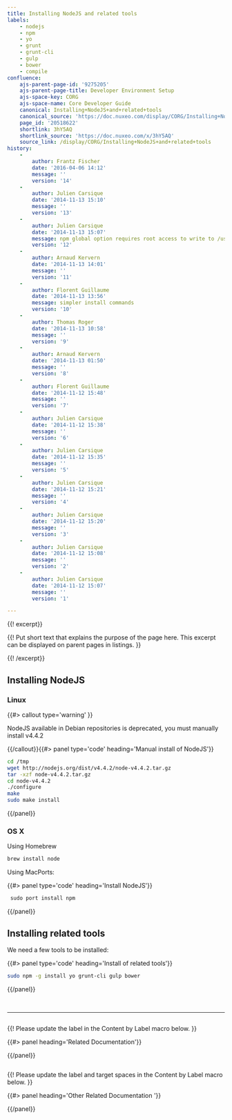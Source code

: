 ```yaml
---
title: Installing NodeJS and related tools
labels:
    - nodejs
    - npm
    - yo
    - grunt
    - grunt-cli
    - gulp
    - bower
    - compile
confluence:
    ajs-parent-page-id: '9275205'
    ajs-parent-page-title: Developer Environment Setup
    ajs-space-key: CORG
    ajs-space-name: Core Developer Guide
    canonical: Installing+NodeJS+and+related+tools
    canonical_source: 'https://doc.nuxeo.com/display/CORG/Installing+NodeJS+and+related+tools'
    page_id: '20518622'
    shortlink: 3hY5AQ
    shortlink_source: 'https://doc.nuxeo.com/x/3hY5AQ'
    source_link: /display/CORG/Installing+NodeJS+and+related+tools
history:
    - 
        author: Frantz Fischer
        date: '2016-04-06 14:12'
        message: ''
        version: '14'
    - 
        author: Julien Carsique
        date: '2014-11-13 15:10'
        message: ''
        version: '13'
    - 
        author: Julien Carsique
        date: '2014-11-13 15:07'
        message: npm global option requires root access to write to /usr/local
        version: '12'
    - 
        author: Arnaud Kervern
        date: '2014-11-13 14:01'
        message: ''
        version: '11'
    - 
        author: Florent Guillaume
        date: '2014-11-13 13:56'
        message: simpler install commands
        version: '10'
    - 
        author: Thomas Roger
        date: '2014-11-13 10:58'
        message: ''
        version: '9'
    - 
        author: Arnaud Kervern
        date: '2014-11-13 01:50'
        message: ''
        version: '8'
    - 
        author: Florent Guillaume
        date: '2014-11-12 15:48'
        message: ''
        version: '7'
    - 
        author: Julien Carsique
        date: '2014-11-12 15:38'
        message: ''
        version: '6'
    - 
        author: Julien Carsique
        date: '2014-11-12 15:35'
        message: ''
        version: '5'
    - 
        author: Julien Carsique
        date: '2014-11-12 15:21'
        message: ''
        version: '4'
    - 
        author: Julien Carsique
        date: '2014-11-12 15:20'
        message: ''
        version: '3'
    - 
        author: Julien Carsique
        date: '2014-11-12 15:08'
        message: ''
        version: '2'
    - 
        author: Julien Carsique
        date: '2014-11-12 15:07'
        message: ''
        version: '1'

---
```

{{! excerpt}}

{{! Put short text that explains the purpose of the page here. This excerpt can be displayed on parent pages in listings. }}

{{! /excerpt}}

## Installing NodeJS

### Linux

{{#> callout type='warning' }}

NodeJS available in Debian repositories is deprecated, you must manually install v4.4.2

{{/callout}}{{#> panel type='code' heading='Manual install of NodeJS'}}

```bash
cd /tmp
wget http://nodejs.org/dist/v4.4.2/node-v4.4.2.tar.gz
tar -xzf node-v4.4.2.tar.gz
cd node-v4.4.2
./configure
make
sudo make install

```

{{/panel}}

### OS X

Using Homebrew

```bash
brew install node
```

Using MacPorts:

{{#> panel type='code' heading='Install NodeJS'}}

```bash
 sudo port install npm
```

{{/panel}}

## Installing related tools

We need a few tools to be installed:

{{#> panel type='code' heading='Install of related tools'}}

```bash
sudo npm -g install yo grunt-cli gulp bower
```

{{/panel}}

&nbsp;

* * *

<div class="row" data-equalizer data-equalize-on="medium"><div class="column medium-6">

{{! Please update the label in the Content by Label macro below. }}

{{#> panel heading='Related Documentation'}}

{{/panel}}</div><div class="column medium-6">

{{! Please update the label and target spaces in the Content by Label macro below. }}

{{#> panel heading='Other Related Documentation '}}

{{/panel}}</div></div>